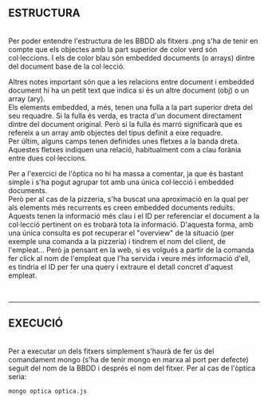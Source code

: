 ## ESTRUCTURA 
<br>
Per poder entendre l'estructura de les BBDD als fitxers .png s'ha de tenir en compte que els objectes amb la part superior de color verd són col·leccions. I els de color blau són embedded documents (o arrays) dintre del document base de la col·lecció.

Altres notes important són que a les relacions entre document i embedded document hi ha un petit text que indica si és un altre document (obj) o un array (ary).   
Els elements embedded, a més, tenen una fulla a la part superior dreta del seu requadre. Si la fulla és verda, es tracta d'un document directament dintre del document original. Però si la fulla és marró significarà que es refereix a un array amb objectes del tipus definit a eixe requadre.   
Per últim, alguns camps tenen definides unes fletxes a la banda dreta. Aquestes fletxes indiquen una relació, habitualment com a clau forània entre dues col·leccions.

Per a l'exercici de l'òptica no hi ha massa a comentar, ja que és bastant simple i s'ha pogut agrupar tot amb una única col·lecció i embedded documents.   
Però per al cas de la pizzeria, s'ha buscat una aproximació en la qual per als elements més recurrents es creen embedded documents reduïts. Aquests tenen la informació més clau i el ID per referenciar el document a la col·lecció pertinent on es trobarà tota la informació. D'aquesta forma, amb una única consulta es pot recuperar el "overview" de la situació (per exemple una comanda a la pizzeria) i tindrem el nom del client, de l'empleat... Però ja pensant en la web, si es volgués a partir de la comanda fer click al nom de l'empleat que l'ha servida i veure més informació d'ell, es tindria el ID per fer una query i extraure el detall concret d'aquest empleat.


<br>   
<hr>   

## EXECUCIÓ
<br>
Per a executar un dels fitxers simplement s'haurà de fer ús del comandament mongo (s'ha de tenir mongo en marxa al port per defecte) seguit del nom de la BBDD i després el nom del fitxer. Per al cas de l'òptica seria:

```bash
mongo optica optica.js
```